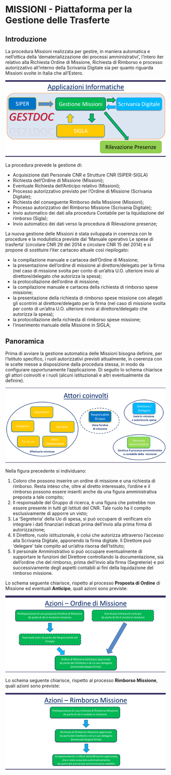 MISSIONI - Piattaforma per la Gestione delle Trasferte
======================================================

Introduzione
------------
La procedura Missioni realizzata per gestire, in maniera automatica e nell’ottica della ‘dematerializzazione dei processi
amministrativi’, l’intero iter relativo alla Richiesta Ordine di Missione, Richiesta di Rimborso e
processo autorizzativo all’interno della Scrivania Digitale sia per quanto riguarda Missioni svolte
in Italia che all’Estero.

![Architettura](docs/images/architettura_1.png)

La procedura prevede la gestione di:
- Acquisizione dati Personale CNR e Strutture CNR (SIPER-SIGLA)
- Richiesta dell’Ordine di Missione (Missioni);
- Eventuale Richiesta dell’Anticipo relativo (Missioni);
- Processo autorizzativo previsto per l’Ordine di Missione (Scrivania Digitale);
- Richiesta del conseguente Rimborso della Missione (Missioni);
- Processo autorizzativo del Rimborso Missione (Scrivania Digitale);
- Invio automatico dei dati alla procedura Contabile per la liquidazione del rimborso (Sigla);
- Invio automatico dei dati verso la procedura di Rilevazione presenze;

La nuova gestione delle Missioni è stata sviluppata in coerenza con le procedure e la modulistica
previste dal ‘Manuale operativo Le spese di trasferta’ (circolare CNR 29 del 2014 e circolare
CNR 15 del 2014) e si propone di sostituire l’iter cartaceo attuale così riepilogato:

- la compilazione manuale e cartacea dell’Ordine di Missione;
- la presentazione dell’ordine di missione al direttore/delegato per la firma (nel caso di
missione svolta per conto di un’altra U.O. ulteriore invio al direttore/delegato che
autorizza la spesa);
- la protocollazione dell’ordine di missione;
- la compilazione manuale e cartacea della richiesta di rimborso spese missione;
- la presentazione della richiesta di rimborso spese missione con allegati gli scontrini al
direttore/delegato per la firma (nel caso di missione svolta per conto di un’altra U.O.
ulteriore invio al direttore/delegato che autorizza la spesa);
- la protocollazione della richiesta di rimborso spese missione;
- l’inserimento manuale della Missione in SIGLA;

Panoramica
----------
Prima di avviare la gestione automatica delle Missioni bisogna definire, per l’Istituto specifico, i
ruoli autorizzativi previsti attualmente, in coerenza con le scelte messe a disposizione dalla
procedura stessa, in modo da configurare opportunamente l’applicazione. Di seguito lo schema
chiarisce gli attori coinvolti e i ruoli (alcuni istituzionali e altri eventualmente da definire).

![Architettura](docs/images/architettura_2.png)

Nella figura precedente si individuano:
1. Coloro che possono inserire un ordine di missione e una richiesta di rimborso. Resta inteso
   che, oltre al diretto interessato, l’ordine e il rimborso possono essere inseriti anche da
   una figura amministrativa preposta a tale compito;
2. Il responsabile del Gruppo di ricerca, è una figura che potrebbe non essere presente in
   tutti gli Istituti del CNR. Tale ruolo ha il compito esclusivamente di apporre un visto;
3. La ‘Segreteria’ della Uo di spesa, si può occupare di verificare e/o integrare i dati finanziari
   indicati prima dell’invio alla prima firma di autorizzazione;
4. Il Direttore, ruolo istituzionale, è colui che autorizza attraverso l’accesso alla Scrivania
   Digitale, apponendo la firma digitale. Il Direttore può ‘delegare’ tale compito ad un’altra
   risorsa dell’Istituto;
5. Il personale Amministrativo si può occupare eventualmente di supportare le funzioni del
   Direttore controllando la documentazione, sia dell’ordine che del rimborso, prima
   dell’invio alla firma (Segreterie) e poi successivamente degli aspetti contabili ai fini della
   liquidazione del rimborso missione.

Lo schema seguente chiarisce, rispetto al processo **Proposta di Ordine** di Missione ed eventuali
**Anticipo**, quali azioni sono previste:

![Architettura](docs/images/architettura_3.png)

Lo schema seguente chiarisce, rispetto al processo **Rimborso Missione**, quali azioni sono
previste:

![Architettura](docs/images/architettura_4.png)

